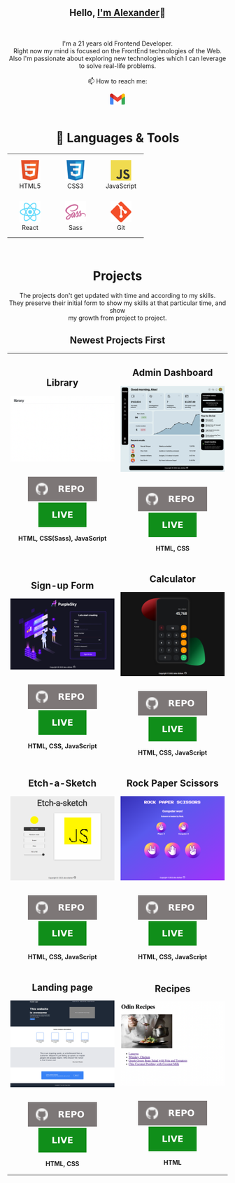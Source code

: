 <h2 align="center">Hello, <a href="https://github.com/alex-dishen" 
  title="Profile" target="_blank">I'm Alexander</a>👋</h2>
<br>
<p align="center">
  I'm a 21 years old Frontend Developer.<br>Right now my mind is focused on
  the FrontEnd technologies of the Web.<br>
  Also I'm passionate about exploring new technologies which I can leverage
  to solve real-life problems.
 <br>
 <br>
  📫 How to reach me:
</p>

<div align="center">
  <a href="mailto: didyshen.oleksandr@gmail.com"> <img src="icons/gmail.svg" 
    alt="Gmail" height="25"></a>
</div>
<br>

<h1 align="center">🔧 Languages & Tools</h1>

<table align="center">
  <tr>
    <td align="center" height="90" width="90">
      <img src="icons/html5.svg" alt="HTML" width="48" height="48"/>
      <br />HTML5
    </td>
    <td align="center" height="90" width="90">
      <img src="icons/css3.svg" alt="CSS3" width="48" height="48"/>
      <br />CSS3
    </td>
    <td align="center" height="90" width="90">
      <img src="icons/javascript.svg" alt="JavaScript" width="48" height="48"/>
      <br />JavaScript
    </td>
  </tr>
  <tr>
    <td align="center" height="90" width="90">
      <img src="icons/react.svg" alt="React" width="48" height="48"/>
      <br />React
    </td>
    <td align="center" height="90" width="90">
      <img src="icons/sass.svg" alt="Sass" width="48" height="48"/>
      <br />Sass
    </td>
    <td align="center" height="90" width="90">
      <img src="icons/git.svg" alt="Git" width="48" height="48"/>
      <br />Git
    </td>
  </tr>
</table>
<br>

<h1 align="center">Projects</h1>

<p align="center">The projects don't get updated with
  time and according to my skills. <br>They preserve their initial form to 
  show my skills at that particular time, and show<br> my growth from 
  project to project.</p>

<h2 align="center">Newest Projects First</h2>

<table>
  <tr>
    <td width='50%'>
      <h2 align='center'>Library</h2>
      <div align='center'>  
        <a href='https://alex-dishen.github.io/library/' target='_blank'>
          <img src='img/lobrary.png' alt='library' height='100%' />
        </a>
        <br>
        <br>
        <p>
          <a href='https://github.com/alex-dishen/library' target='_blank'>
            <img src="icons/repo.svg"/>
          </a>
          <a href='https://alex-dishen.github.io/library/' target='_blank'>
            <img src='icons/live.svg'/>
          </a>
        </p>
        <p><strong>HTML, CSS(Sass), JavaScript</strong></p>
      </div>
    </td>
    <td width="50%">
      <h2 align="center">Admin Dashboard</h2>
      <div align="center">  
        <a href='https://alex-dishen.github.io/admin-dashboard/' target="_blank">
          <img src="img/admin_dashboard.png" alt="dashboard" height="100%" />
        </a>
        <br>
        <br>
        <p>
          <a href='https://github.com/alex-dishen/admin-dashboard' target='_blank'>
            <img src="icons/repo.svg"/>
          </a>
          <a href="https://alex-dishen.github.io/admin-dashboard/" target="_blank">
            <img src="icons/live.svg"/>
          </a>
        </p>
        <p><strong>HTML, CSS</strong></p>
      </div>
    </td>
  </tr>
  <tr>
    <td width="50%">
      <h2 align="center">Sign-up Form</h2>
      <div align="center">  
        <a href='https://alex-dishen.github.io/sign-up-form/' target="_blank">
          <img src="img/sign-up-form.png" alt="sign-up form" height="100%" />
        </a>
        <br>
        <br>
        <p>
          <a href='https://github.com/alex-dishen/sign-up-form' target='_blank'>
            <img src="icons/repo.svg"/>
          </a>
          <a href="https://alex-dishen.github.io/sign-up-form/" target="_blank">
            <img src="icons/live.svg"/>
          </a>
        </p>
        <p><strong>HTML, CSS, JavaScript</strong></p>
      </div>
    </td>    
    <td width="50%">
      <h2 align="center">Calculator</h2>
      <div align="center">  
        <a href='https://alex-dishen.github.io/calculator/' target="_blank">
          <img src="img/Calculator.png" alt="Calculator" height="100%" />
        </a>
        <br>
        <br>
        <p>
          <a href="https://github.com/alex-dishen/calculator" target="_blank">
            <img src="icons/repo.svg"/>
          </a>
          <a href="https://alex-dishen.github.io/calculator/" target="_blank">
            <img src="icons/live.svg"/>
          </a>
        </p>
        <p><strong>HTML, CSS, JavaScript</strong></p>
      </div>
    </td>
  </tr>
  <tr>
    <td width="50%">
      <h2 align="center">Etch-a-Sketch</h2>
      <div align="center">  
        <a href='https://alex-dishen.github.io/etch-a-sketch/' target="_blank">
          <img src="img/etch-a-sketch.png" alt="Etch-A-Sketch" height="100%" />
        </a>
        <br>
        <br>
        <p>
          <a href="https://github.com/alex-dishen/etch-a-sketch" target="_blank">
            <img src="icons/repo.svg"/>
          </a>
          <a href="https://alex-dishen.github.io/etch-a-sketch/" target="_blank">
            <img src="icons/live.svg"/>
          </a>
        </p>
        <p><strong>HTML, CSS, JavaScript</strong></p>
      </div>
    </td>
    <td width="50%">
      <h2 align="center">Rock Paper Scissors</h2>
      <div align="center">  
        <a href='https://alex-dishen.github.io/rock-paper-scissors/' target="_blank">
          <img src="img/rock-paper-scissors.png" alt="Rock Paper Scissors"
               height="100%" />
        </a>
        <br>
        <br>
        <p>
          <a href="https://github.com/alex-dishen/rock-paper-scissors" target="_blank">
            <img src="icons/repo.svg"/>
          </a>
          <a href="https://alex-dishen.github.io/rock-paper-scissors/" target="_blank">
            <img src="icons/live.svg"/>
          </a>
        </p>
        <p><strong>HTML, CSS, JavaScript</strong></p>
      </div>
    </td>
  </tr>
  <tr>
    <td width="50%">
      <h2 align="center">Landing page</h2>
      <div align="center">  
        <a href='https://alex-dishen.github.io/landing-page/' target="_blank">
          <img src="img/landing-page.png" alt="Landing Page" height="100%" />
        </a>
        <br>
        <br>
        <p>
          <a href="https://github.com/alex-dishen/landing-page" target="_blank">
            <img src="icons/repo.svg"/>
          </a>
          <a href="https://alex-dishen.github.io/landing-page/" target="_blank">
            <img src="icons/live.svg"/>
          </a>
        </p>
        <p><strong>HTML, CSS</strong></p>
      </div>
    </td>
    <td width="50%">
      <h2 align="center">Recipes</h2>
      <div align="center">  
        <a href='https://alex-dishen.github.io/recipes/' target="_blank">
          <img src="img/recipes.png" alt="Recipes" height="100%" />
        </a>
        <br>
        <br>
        <p>
          <a href="https://github.com/alex-dishen/recipes" target="_blank">
            <img src="icons/repo.svg"/>
          </a>
          <a href="https://alex-dishen.github.io/recipes/" target="_blank">
            <img src="icons/live.svg"/>
          </a>
        </p>
        <p><strong>HTML</strong></p>
      </div>
    </td>
  </tr>
</table>